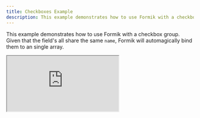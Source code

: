 ```yaml
---
title: Checkboxes Example
description: This example demonstrates how to use Formik with a checkbox group. Given that the field's all share the same `name`, Formik will automagically bind them to an single array.
---
```


This example demonstrates how to use Formik with a checkbox group. Given that the field's all share the same `name`, Formik will automagically bind them to an single array.

<div className="embed-responsive aspect-ratio-square">
  <iframe
  src="https://codesandbox.io/embed/github/formik/formik/tree/master/examples/checkboxes?fontsize=14&hidenavigation=1&theme=dark"
  style={{ width:'100%', height: '100%', border:0, borderRadius: 4, overflow: 'hidden'}}
  title="formik/formik: async-submission"
  allow="accelerometer; ambient-light-sensor; camera; encrypted-media; geolocation; gyroscope; hid; microphone; midi; payment; usb; vr; xr-spatial-tracking"
  sandbox="allow-forms allow-modals allow-popups allow-presentation allow-same-origin allow-scripts"
  ></iframe>
</div>
